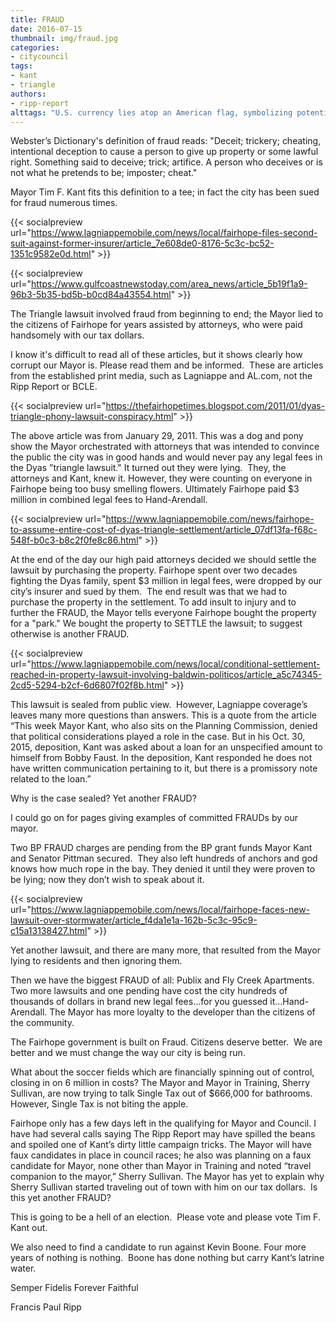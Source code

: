 ```yaml
---
title: FRAUD
date: 2016-07-15
thumbnail: img/fraud.jpg
categories:
- citycouncil
tags:
- kant
- triangle
authors:
- ripp-report
alttags: "U.S. currency lies atop an American flag, symbolizing potential fraud and deceit related to legal disputes"
---
```

Webster’s Dictionary's definition of fraud reads: "Deceit; trickery; cheating, intentional deception to cause a person to give up property or some lawful right. Something said to deceive; trick; artifice. A person who deceives or is not what he pretends to be; imposter; cheat."

Mayor Tim F. Kant fits this definition to a tee; in fact the city has been sued for fraud numerous times.

{{< socialpreview url="https://www.lagniappemobile.com/news/local/fairhope-files-second-suit-against-former-insurer/article_7e608de0-8176-5c3c-bc52-1351c9582e0d.html" >}}

{{< socialpreview url="https://www.gulfcoastnewstoday.com/area_news/article_5b19f1a9-96b3-5b35-bd5b-b0cd84a43554.html" >}}

The Triangle lawsuit involved fraud from beginning to end; the Mayor lied to the citizens of Fairhope for years assisted by attorneys, who were paid handsomely with our tax dollars.

I know it's difficult to read all of these articles, but it shows clearly how corrupt our Mayor is. Please read them and be informed.  These are articles from the established print media, such as Lagniappe and AL.com, not the Ripp Report or BCLE.

{{< socialpreview url="https://thefairhopetimes.blogspot.com/2011/01/dyas-triangle-phony-lawsuit-conspiracy.html" >}}

The above article was from January 29, 2011. This was a dog and pony show the Mayor orchestrated with attorneys that was intended to convince the public the city was in good hands and would never pay any legal fees in the Dyas ”triangle lawsuit." It turned out they were lying.  They, the attorneys and Kant, knew it. However, they were counting on everyone in Fairhope being too busy smelling flowers. Ultimately Fairhope paid $3 million in combined legal fees to Hand-Arendall.

{{< socialpreview url="https://www.lagniappemobile.com/news/fairhope-to-assume-entire-cost-of-dyas-triangle-settlement/article_07df13fa-f68c-548f-b0c3-b8c2f0fe8c86.html" >}}

At the end of the day our high paid attorneys decided we should settle the lawsuit by purchasing the property. Fairhope spent over two decades fighting the Dyas family, spent $3 million in legal fees, were dropped by our city’s insurer and sued by them.  The end result was that we had to purchase the property in the settlement. To add insult to injury and to further the FRAUD, the Mayor tells everyone Fairhope bought the property for a "park." We bought the property to SETTLE the lawsuit; to suggest otherwise is another FRAUD.

{{< socialpreview url="https://www.lagniappemobile.com/news/local/conditional-settlement-reached-in-property-lawsuit-involving-baldwin-politicos/article_a5c74345-2cd5-5294-b2cf-6d6807f02f8b.html" >}}

This lawsuit is sealed from public view.  However, Lagniappe coverage’s leaves many more questions than answers. This is a quote from the article “This week Mayor Kant, who also sits on the Planning Commission, denied that political considerations played a role in the case. But in his Oct. 30, 2015, deposition, Kant was asked about a loan for an unspecified amount to himself from Bobby Faust. In the deposition, Kant responded he does not have written communication pertaining to it, but there is a promissory note related to the loan.”

Why is the case sealed? Yet another FRAUD?

I could go on for pages giving examples of committed FRAUDs by our mayor.

Two BP FRAUD charges are pending from the BP grant funds Mayor Kant and Senator Pittman secured.  They also left hundreds of anchors and god knows how much rope in the bay. They denied it until they were proven to be lying; now they don’t wish to speak about it.

{{< socialpreview url="https://www.lagniappemobile.com/news/local/fairhope-faces-new-lawsuit-over-stormwater/article_f4da1e1a-162b-5c3c-95c9-c15a13138427.html" >}}

Yet another lawsuit, and there are many more, that resulted from the Mayor lying to residents and then ignoring them.

Then we have the biggest FRAUD of all: Publix and Fly Creek Apartments. Two more lawsuits and one pending have cost the city hundreds of thousands of dollars in brand new legal fees...for you guessed it...Hand-Arendall. The Mayor has more loyalty to the developer than the citizens of the community.

The Fairhope government is built on Fraud. Citizens deserve better.  We are better and we must change the way our city is being run.

What about the soccer fields which are financially spinning out of control, closing in on 6 million in costs? The Mayor and Mayor in Training, Sherry Sullivan, are now trying to talk Single Tax out of $666,000 for bathrooms. However, Single Tax is not biting the apple.

Fairhope only has a few days left in the qualifying for Mayor and Council. I have had several calls saying The Ripp Report may have spilled the beans and spoiled one of Kant’s dirty little campaign tricks. The Mayor will have faux candidates in place in council races; he also was planning on a faux candidate for Mayor, none other than Mayor in Training and noted “travel companion to the mayor,” Sherry Sullivan. The Mayor has yet to explain why Sherry Sullivan started traveling out of town with him on our tax dollars.  Is this yet another FRAUD?

This is going to be a hell of an election.  Please vote and please vote Tim F. Kant out.

We also need to find a candidate to run against Kevin Boone. Four more years of nothing is nothing.  Boone has done nothing but carry Kant’s latrine water.

Semper Fidelis Forever Faithful

Francis Paul Ripp
